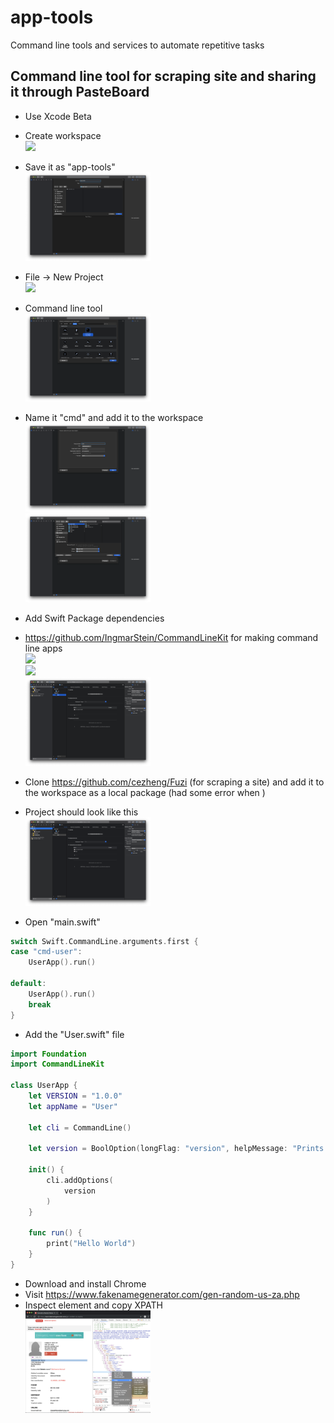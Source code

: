 # app-tools
Command line tools and services to automate repetitive tasks

## Command line tool for scraping site and sharing it through PasteBoard

- Use Xcode Beta

- Create workspace
<br /><img src="imgs/Screenshot%202019-06-21%20at%2013.46.46.png" width=200 />

- Save it as "app-tools"
<br /><img src="imgs/Screenshot%202019-06-21%20at%2013.47.05.png" width=200 />

- File -> New Project
<br /><img src="imgs/Screenshot%202019-06-21%20at%2014.04.06.png" width=200 /> 

- Command line tool
<br /><img src="imgs/Screenshot%202019-06-21%20at%2014.04.21.png" width=200 /> 

- Name it "cmd" and add it to the workspace
<br /><img src="imgs/Screenshot%202019-06-21%20at%2014.05.04.png" width=200 /> 
<br /><img src="imgs/Screenshot%202019-06-21%20at%2014.05.24.png" width=200 /> 

- Add Swift Package dependencies
- https://github.com/IngmarStein/CommandLineKit for making command line apps
<br /><img src="imgs/Screenshot%202019-06-21%20at%2014.27.06.png" width=200 /> 
<br /><img src="imgs/Screenshot%202019-06-21%20at%2014.27.27.png" width=200 /> 
<br /><img src="imgs/Screenshot%202019-06-21%20at%2014.27.47.png" width=200 /> 


- Clone https://github.com/cezheng/Fuzi (for scraping a site) and add it to the workspace as a local package (had some error when )
- Project should look like this
<br /><img src="imgs/Screenshot%202019-06-21%20at%2014.48.32.png" width=200 /> 

- Open "main.swift"
```swift
switch Swift.CommandLine.arguments.first {
case "cmd-user":
    UserApp().run()
    
default:
    UserApp().run()
    break
}
```

- Add the "User.swift" file
```swift
import Foundation
import CommandLineKit

class UserApp {
    let VERSION = "1.0.0"
    let appName = "User"

    let cli = CommandLine()

    let version = BoolOption(longFlag: "version", helpMessage: "Prints the version and exits")

    init() {
        cli.addOptions(
            version
        )
    }
    
    func run() {
        print("Hello World")
    }
}
```

- Download and install Chrome
- Visit https://www.fakenamegenerator.com/gen-random-us-za.php
- Inspect element and copy XPATH
<br /><img src="imgs/Screenshot%202019-06-21%20at%2015.14.46.png" width=200 /> 